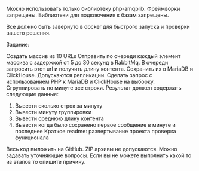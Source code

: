 Можно использовать только библиотеку php-amqplib. Фреймворки запрещены. Библиотеки для подключения к базам запрещены. 

Все должно быть завернуто в docker для быстрого запуска и проверки вашего решения.

Задание:

Создать массив из 10 URLs
Отправить по очереди каждый элемент массива с задержкой от 5 до 30 секунд в RabbitMq.
В очереди запросить этот url и получить длину контента. Сохранить их в MariaDB и ClickHouse. Допускаются репликации.
Сделать запрос с использованием PHP к MariaDB и ClickHouse на выборку. Сгруппировать по минуте все строки. Результат должен содержать следующие данные:
1) Вывести сколько строк за минуту
2) Вывести минуту группировки
3) Вывести среднюю длину контента
4) Вывести когда было сохранено первое сообщение в минуте и последнее
Краткое readme:
развертывание проекта
проверка функционала

Весь код выложить на GitHub. ZIP архивы не допускаются.
Можно задавать уточняющие вопросы.
Если вы не можете выполнить какой то из этапов то опишите причину.
